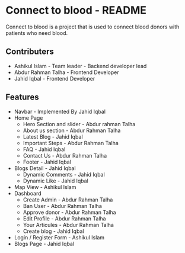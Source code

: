 # Connect to blood - README

Connect to blood is a project that is used to connect blood donors with patients who need blood.

## Contributers

* Ashikul Islam - Team leader - Backend developer lead
* Abdur Rahman Talha - Frontend Developer
* Jahid Iqbal - Frontend Developer

## Features

* Navbar - Implemented By Jahid Iqbal
* Home Page
  * Hero Section and slider - Abdur rahman Talha
  * About us section - Abdur Rahman Talha
  * Latest Blog - Jahid Iqbal
  * Important Steps - Abdur Rahman Talha
  * FAQ - Jahid Iqbal
  * Contact Us - Abdur Rahman Talha
  * Footer - Jahid Iqbal
* Blogs Detail - Jahid Iqbal
  * Dynamic Comments - Jahid Iqbal
  * Dynamic Like - Jahid Iqbal
* Map View - Ashikul Islam
* Dashboard
  * Create Admin - Abdur Rahman Talha 
  * Ban User - Abdur Rahman Talha
  * Approve donor - Abdur Rahman Talha
  * Edit Profile - Abdur Rahman Talha
  * Your Articules - Abdur Rahman Talha
  * Create blog - Jahid Iqbal
* Login / Register Form - Ashikul Islam
* Blogs Page - Jahid Iqbal
  
